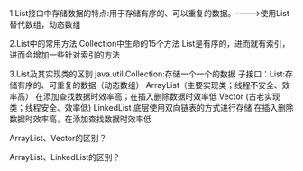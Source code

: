 1.List接口中存储数据的特点:用于存储有序的、可以重复的数据。---->使用List替代数组，动态数组

2.List中的常用方法
Collection中生命的15个方法
List是有序的，进而就有索引，进而会增加一些针对索引的方法


3.List及其实现类的区别
java.util.Collection:存储一个一个的数据
    子接口：List:存储有序的、可重复的数据（动态数组）
        ArrayList（主要实现类；线程不安全、效率高） 在添加查找数据时效率高；在插入删除数据时效率低
        Vector (古老实现类；线程安全、效率低) 
        LinkedList 底层使用双向链表的方式进行存储 在插入删除数据时效率高，在添加查找数据时效率低 

ArrayList、Vector的区别？


ArrayList、LinkedList的区别？